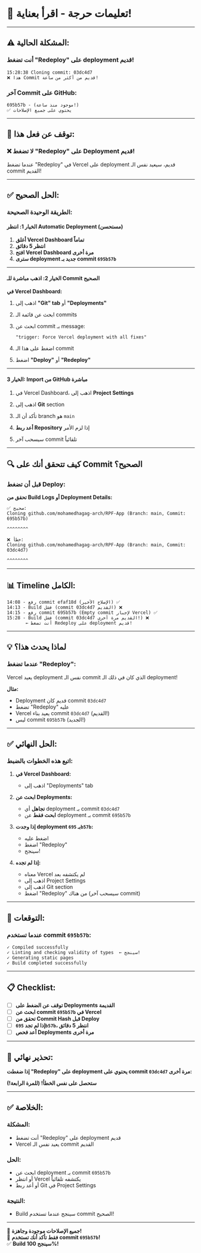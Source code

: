 # 🚨 **تعليمات حرجة - اقرأ بعناية!**

---

## ⚠️ **المشكلة الحالية:**

### **أنت تضغط "Redeploy" على deployment قديم!**

```
15:28:38 Cloning commit: 03dc4d7
❌ هذا Commit قديم من أكثر من ساعة!
```

### **آخر Commit على GitHub:**
```
695b57b - (موجود منذ ساعة!)
✅ يحتوي على جميع الإصلاحات
```

---

## 🚫 **توقف عن فعل هذا:**

### **❌ لا تضغط "Redeploy" على Deployment قديم!**

عندما تضغط "Redeploy" في Vercel على deployment قديم، سيعيد نفس الـ commit القديم!

---

## ✅ **الحل الصحيح:**

### **الطريقة الوحيدة الصحيحة:**

#### **الخيار 1: انتظر Automatic Deployment (مستحسن)**

1. **أغلق Vercel Dashboard تماماً**
2. **انتظر 5 دقائق**
3. **افتح Vercel Dashboard مرة أخرى**
4. **سترى deployment جديد بـ commit `695b57b`**

---

#### **الخيار 2: اذهب مباشرة للـ Commit الصحيح**

**في Vercel Dashboard:**

1. اذهب إلى **"Git" tab** أو **"Deployments"**

2. ابحث عن قائمة الـ commits

3. ابحث عن commit بـ message:
   ```
   "trigger: Force Vercel deployment with all fixes"
   ```

4. اضغط على هذا الـ commit

5. اضغط **"Deploy"** أو **"Redeploy"**

---

#### **الخيار 3: Import من GitHub مباشرة**

1. في Vercel Dashboard، اذهب إلى **Project Settings**

2. اذهب إلى **Git** section

3. تأكد أن الـ branch هو `main`

4. **أعد ربط Repository** إذا لزم الأمر

5. سيسحب آخر commit تلقائياً

---

## 🔍 **كيف تتحقق أنك على Commit الصحيح؟**

### **قبل أن تضغط Deploy:**

**تحقق من Build Logs أو Deployment Details:**

```
✅ صحيح:
Cloning github.com/mohamedhagag-arch/RPF-App (Branch: main, Commit: 695b57b)
                                                                    ^^^^^^^^

❌ خطأ:
Cloning github.com/mohamedhagag-arch/RPF-App (Branch: main, Commit: 03dc4d7)
                                                                    ^^^^^^^^
```

---

## 📊 **Timeline الكامل:**

```
14:08 - رفع commit efaf18d (الإصلاح الأخير) ✅
14:13 - Build فشل (commit 03dc4d7 القديم) ❌
14:15 - رفع commit 695b57b (Empty commit لإجبار Vercel) ✅
15:28 - Build فشل (commit 03dc4d7 القديم مرة أخرى!) ❌
       ← أنت تضغط Redeploy على deployment قديم!
```

---

## 💡 **لماذا يحدث هذا؟**

### **عندما تضغط "Redeploy":**

Vercel يعيد deployment نفس الـ commit الذي كان في ذلك الـ deployment!

**مثال:**
- Deployment قديم كان commit `03dc4d7`
- تضغط "Redeploy" عليه
- Vercel يعيد بناء commit `03dc4d7` (القديم!)
- ليس commit `695b57b` (الجديد!)

---

## ✅ **الحل النهائي:**

### **اتبع هذه الخطوات بالضبط:**

1. **في Vercel Dashboard:**
   - اذهب إلى "Deployments" tab

2. **ابحث عن Deployments:**
   - **تجاهل** أي deployment بـ commit `03dc4d7`
   - **ابحث فقط** عن deployment بـ commit `695b57b`

3. **إذا وجدت deployment بـ `695b57b`:**
   - اضغط عليه
   - اضغط "Redeploy"
   - سينجح!

4. **إذا لم تجده:**
   - معناه Vercel لم يكتشفه بعد
   - اذهب إلى Project Settings
   - اذهب إلى Git section
   - اضغط "Redeploy" من هناك (سيسحب آخر commit)

---

## 🎯 **التوقعات:**

### **عندما تستخدم commit `695b57b`:**

```
✓ Compiled successfully
✓ Linting and checking validity of types  ← سينجح!
✓ Generating static pages
✓ Build completed successfully
```

---

## 📋 **Checklist:**

- [ ] **توقف عن الضغط على Deployments القديمة**
- [ ] **ابحث عن commit `695b57b` في Vercel**
- [ ] **تحقق من Commit Hash قبل Deploy**
- [ ] **إذا لم تجد `695b57b`، انتظر 5 دقائق**
- [ ] **أعد فحص Deployments مرة أخرى**

---

## 🚨 **تحذير نهائي:**

**إذا ضغطت "Redeploy" على deployment يحتوي على commit `03dc4d7` مرة أخرى:**

**ستحصل على نفس الخطأ! (للمرة الرابعة!)**

---

## ✅ **الخلاصة:**

### **المشكلة:**
- أنت تضغط "Redeploy" على deployment قديم
- Vercel يعيد نفس الـ commit القديم

### **الحل:**
- ابحث عن deployment بـ commit `695b57b`
- أو انتظر Vercel يكتشفه تلقائياً
- أو أعد ربط Git في Project Settings

### **النتيجة:**
- Build سينجح عندما تستخدم commit الصحيح!

---

🎉 **جميع الإصلاحات موجودة وجاهزة!**  
🚨 **فقط تأكد أنك تستخدم commit `695b57b`!**  
✅ **Build سينجح 100%!**
